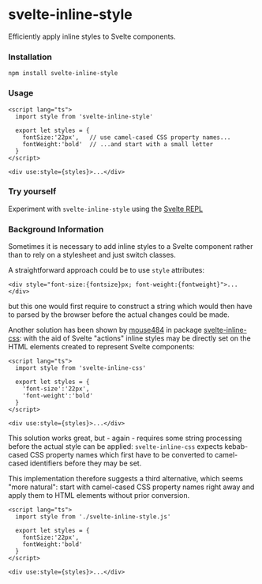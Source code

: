 # svelte-inline-style #

Efficiently apply inline styles to Svelte components.

### Installation ###

```
npm install svelte-inline-style
```

### Usage ###

```
<script lang="ts">
  import style from 'svelte-inline-style'

  export let styles = {
    fontSize:'22px',   // use camel-cased CSS property names...
    fontWeight:'bold'  // ...and start with a small letter
  }
</script>

<div use:style={styles}>...</div>
```

### Try yourself ###

Experiment with `svelte-inline-style` using the [Svelte REPL](https://svelte.dev/repl/38dd68dc0838491bac4472b6229246b7)

### Background Information ###

Sometimes it is necessary to add inline styles to a Svelte component rather than to rely on a stylesheet and just switch classes.

A straightforward approach could be to use `style` attributes:

```
<div style="font-size:{fontsize}px; font-weight:{fontweight}">...</div>
```

but this one would first require to construct a string which would then have to parsed by the browser before the actual changes could be made.

Another solution has been shown by [mouse484](https://github.com/mouse484) in package [svelte-inline-css](https://github.com/mouse484/svelte-inline-css): with the aid of Svelte "actions" inline styles may be directly set on the HTML elements created to represent Svelte components:

```
<script lang="ts">
  import style from 'svelte-inline-css'

  export let styles = {
    'font-size':'22px',
    'font-weight':'bold'
  }
</script>

<div use:style={styles}>...</div>
```

This solution works great, but - again - requires some string processing before the actual style can be applied: `svelte-inline-css` expects kebab-cased CSS property names which first have to be converted to camel-cased identifiers before they may be set.

This implementation therefore suggests a third alternative, which seems "more natural": start with camel-cased CSS property names right away and apply them to HTML elements without prior conversion.

```
<script lang="ts">
  import style from './svelte-inline-style.js'

  export let styles = {
    fontSize:'22px',
    fontWeight:'bold'
  }
</script>

<div use:style={styles}>...</div>
```

